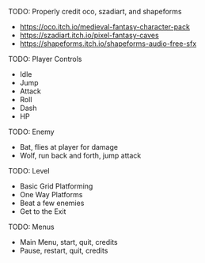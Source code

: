 TODO: Properly credit oco, szadiart, and shapeforms

* https://oco.itch.io/medieval-fantasy-character-pack
* https://szadiart.itch.io/pixel-fantasy-caves
* https://shapeforms.itch.io/shapeforms-audio-free-sfx

TODO: Player Controls
* Idle
* Jump
* Attack
* Roll
* Dash
* HP

TODO: Enemy
* Bat, flies at player for damage
* Wolf, run back and forth, jump attack

TODO: Level
* Basic Grid Platforming
* One Way Platforms
* Beat a few enemies
* Get to the Exit

TODO: Menus
* Main Menu, start, quit, credits
* Pause, restart, quit, credits
